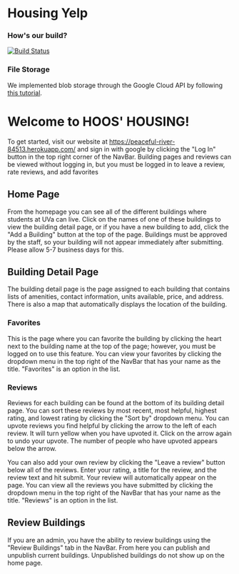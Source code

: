 # Housing Yelp

### How's our build?

[![Build Status](https://travis-ci.com/UVA-CS3240-S19/project-101-five-fishy-fishermen.svg?token=Kpx8qxw1sbsdXyhVxRq3&branch=master)](https://travis-ci.com/UVA-CS3240-S19/project-101-five-fishy-fishermen)


### File Storage

We implemented blob storage through the Google Cloud API by following [this tutorial](https://django-storages.readthedocs.io/en/latest/backends/gcloud.html).


# Welcome to HOOS' HOUSING!
To get started, visit our website at https://peaceful-river-84513.herokuapp.com/ and sign in with google by clicking the "Log In" button in the top right corner of the NavBar. Building pages and reviews can be viewed without logging in, but you must be logged in to leave a review, rate reviews, and add favorites

## Home Page
From the homepage you can see all of the different buildings where students at UVa can live. Click on the names of one of these buildings to view the building detail page, or if you have a new building to add, click the "Add a Building" button at the top of the page. Buildings must be approved by the staff, so your building will not appear immediately after submitting. Please allow 5-7 business days for this.

## Building Detail Page
The building detail page is the page assigned to each building that contains lists of amenities, contact information, units available, price, and address. There is also a map that automatically displays the location of the building. 
### Favorites
This is the page where you can favorite the building by clicking the heart next to the building name at the top of the page; however, you must be logged on to use this feature. You can view your favorites by clicking the dropdown menu in the top right of the NavBar that has your name as the title. "Favorites" is an option in the list.
### Reviews
Reviews for each building can be found at the bottom of its building detail page. You can sort these reviews by most recent, most helpful, highest rating, and lowest rating by clicking the "Sort by" dropdown menu. You can upvote reviews you find helpful by clicking the arrow to the left of each review. It will turn yellow when you have upvoted it. Click on the arrow again to undo your upvote. The number of people who have upvoted appears below the arrow.

You can also add your own review by clicking the "Leave a review" button below all of the reviews. Enter your rating, a title for the review, and the review text and hit submit. Your review will automatically appear on the page. You can view all the reviews you have submitted by clicking the dropdown menu in the top right of the NavBar that has your name as the title. "Reviews" is an option in the list.

## Review Buildings
If you are an admin, you have the ability to review buildings using the "Review Buildings" tab in the NavBar. From here you can publish and unpublish current buildings. Unpublished buildings do not show up on the home page.



